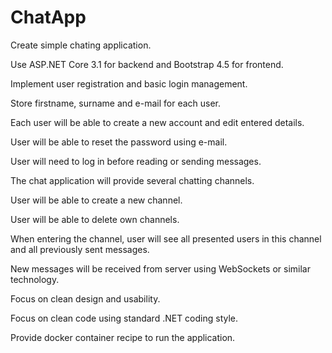 ﻿# ChatApp

﻿Create simple chating application.

Use ASP.NET Core 3.1 for backend and Bootstrap 4.5 for frontend.

Implement user registration and basic login management.

Store firstname, surname and e-mail for each user.

Each user will be able to create a new account and edit entered details.

User will be able to reset the password using e-mail.

User will need to log in before reading or sending messages.

The chat application will provide several chatting channels.

User will be able to create a new channel.

User will be able to delete own channels.

When entering the channel, user will see all presented users in this channel and all previously sent messages.

New messages will be received from server using WebSockets or similar technology.

Focus on clean design and usability.

Focus on clean code using standard .NET coding style.

Provide docker container recipe to run the application.